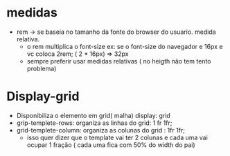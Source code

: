 # medidas

  - rem -> se baseia no tamanho da fonte do browser do usuario. medida relativa.
    - o rem multiplica o font-size
      ex: se o font-size do navegador e 16px e vc coloca 2rem;
        ( 2 * 16px) => 32px
    - sempre preferir usar medidas relativas ( no heigth não tem tento problema)

# Display-grid

 - Disponibiliza o elemento em grid( malha)
   display: grid
  - grip-templete-rows: organiza as linhas do grid: 1 fr 1fr;
  - grid-templete-column: organiza as colunas do grid : 1fr 1fr;
    - isso quer dizer que o template vai ter 2 colunas e cada uma vai ocupar 1 fração ( cada uma fica com 50% do width do pai)
